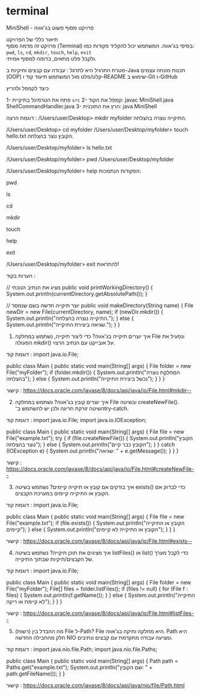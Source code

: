 # terminal

MiniShell - פרויקט מסוף פשוט בג'אווה

תיאור כללי של הפרויקט  
פרויקט זה מדמה מסוף (Terminal) בסיסי בג'אווה. המשתמש יכול להקליד פקודות כמו:  
`pwd`, `ls`, `cd`, `mkdir`, `touch`, `help`, `exit`  
ולקבל פלט מתאים, בדומה למסוף אמיתי.  

מטרת התרגיל היא לתרגל :
עבודה עם קבצים ותיקיות ב-Java
תכנות מונחה עצמים (OOP)
קלט/פלט מול המשתמש
תיעוד קוד ו-README
שימוש ב-Git ו-GitHub

כיצד לקמפל ולהריץ

1- פתח את הטרמינל בתיקיית `src`
2- קמפל את הקוד:
javac MiniShell.java ShellCommandHandler.java
3- הרץ את התוכנית:
java MiniShell

דוגמת הרצה :
/Users/user/Desktop> mkdir myfolder
התיקייה נוצרה בהצלחה.

/Users/user/Desktop> cd myfolder
/Users/user/Desktop/myfolder> touch hello.txt
הקובץ נוצר בהצלחה.

/Users/user/Desktop/myfolder> ls
hello.txt

/Users/user/Desktop/myfolder> pwd
/Users/user/Desktop/myfolder

/Users/user/Desktop/myfolder> help
הפקודות הנתמכות:

pwd

ls

cd <folder>

mkdir <name>

touch <filename>

help

exit

/Users/user/Desktop/myfolder> exit
להתראות!

הערות בקוד : 


// מציג את הנתיב הנוכחי
public void printWorkingDirectory() {
    System.out.println(currentDirectory.getAbsolutePath());
}

// יוצר תיקייה חדשה בשם שנמסר
public void makeDirectory(String name) {
    File newDir = new File(currentDirectory, name);
    if (newDir.mkdir()) {
        System.out.println("התיקייה נוצרה בהצלחה.");
    } else {
        System.out.println("שגיאה ביצירת התיקייה.");
    }
}
1. איך יוצרים תיקייה בג'אווה?
   כדי ליצור תיקייה, נשתמש במחלקה File ונפעיל את הפעולה mkdir() על אובייקט עם הנתיב הרצוי.

דוגמת קוד :
import java.io.File;

public class Main {
public static void main(String[] args) {
File folder = new File("myFolder");
if (folder.mkdir()) {
System.out.println("המַחְלֶקֶת נוצרה בהצלחה");
} else {
System.out.println("נכשל ביצירת התיקייה");
}
}
}

קישור :
https://docs.oracle.com/javase/8/docs/api/java/io/File.html#mkdir--

2. איך יוצרים קובץ בג'אווה?
   נשתמש במחלקה File ובשיטה createNewFile(). השיטה זורקת חריגה ולכן יש להשתמש ב־try-catch.

דוגמת קוד :
import java.io.File;
import java.io.IOException;

public class Main {
public static void main(String[] args) {
File file = new File("example.txt");
try {
if (file.createNewFile()) {
System.out.println("הקובץ נוצר בהצלחה");
} else {
System.out.println("הקובץ כבר קיים");
}
} catch (IOException e) {
System.out.println("שגיאה: " + e.getMessage());
}
}
}

קישור  :
https://docs.oracle.com/javase/8/docs/api/java/io/File.html#createNewFile--

3. איך בודקים אם קובץ או תיקייה קיימים?
   נשתמש בשיטה exists() כדי לבדוק אם הקובץ או התיקייה קיימים במערכת הקבצים.

דוגמת קוד :
import java.io.File;

public class Main {
public static void main(String[] args) {
File file = new File("example.txt");
if (file.exists()) {
System.out.println("הקובץ או התיקייה קיימים");
} else {
System.out.println("הקובץ או התיקייה לא קיימים");
}
}
}

קישור  :
https://docs.oracle.com/javase/8/docs/api/java/io/File.html#exists--





4. איך מציגים את תוכן תיקייה?
   נשתמש בשיטה listFiles() או list() כדי לקבל מערך של הקבצים/תיקיות שבתוך התיקייה.

דוגמת קוד :
import java.io.File;

public class Main {
public static void main(String[] args) {
File folder = new File("myFolder");
File[] files = folder.listFiles();
if (files != null) {
for (File f : files) {
System.out.println(f.getName());
}
} else {
System.out.println("התיקייה לא קיימת או ריקה");
}
}
}

קישור  :
https://docs.oracle.com/javase/8/docs/api/java/io/File.html#listFiles--


5. (רשות) מה ההבדל בין File ל-Path?
   File היא מחלקה ותיקה בג'אווה. Path היא חלק מהחבילה החדשה NIO ומציעה עבודה מתקדמת עם קבצים ונתיבים.

דוגמת קוד :
import java.nio.file.Path;
import java.nio.file.Paths;

public class Main {
public static void main(String[] args) {
Path path = Paths.get("example.txt");
System.out.println("שם הקובץ: " + path.getFileName());
}
}

קישור  :
https://docs.oracle.com/javase/8/docs/api/java/nio/file/Path.html

